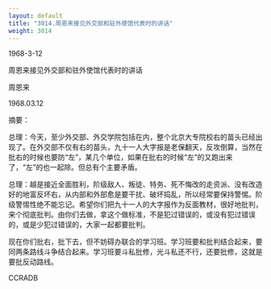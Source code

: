 ```yaml
---
layout: default
title: "3014.周恩来接见外交部和驻外使馆代表时的讲话"
weight: 3014
---
```


1968-3-12

周恩来接见外交部和驻外使馆代表时的讲话

周恩来

1968.03.12

摘要：

总理：今天，至少外交部、外交学院包括在内，整个北京大专院校右的苗头已经出现了。在外交部不仅有右的苗头，九十一人大字报是老保翻天，反攻倒算，当然在批右的时候也要防“左”，某几个单位，如果在批右的时候“左”的又跑出来了，“左”的也一起除。但总有个主要矛盾。

总理：越是接近全面胜利，阶级敌人、叛徒、特务、死不悔改的走资派、没有改造好的地富反坏右，从内部和外部愈是要干扰、破坏捣乱，所以经常要保持警惕。阶级警惕性绝不能忘记。希望你们把九十一人的大字报作为反面教材，很好地批判，来个彻底批判。由你们去做，拿这个做标准，不是犯过错误的，或没有犯过错误的，或是少犯过错误的，大家一起都要批判。

现在你们批右，批下去，但不妨碍办联合的学习班。学习班要和批判结合起来，要同两条路线斗争结合起来。学习班要斗私批修，光斗私还不行，还要批修，这就是要批反动路线。

CCRADB

